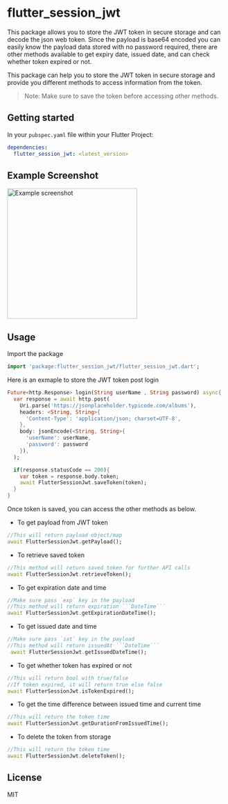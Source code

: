 <!--
This README describes the package. If you publish this package to pub.dev,
this README's contents appear on the landing page for your package.

For information about how to write a good package README, see the guide for
[writing package pages](https://dart.dev/guides/libraries/writing-package-pages).

For general information about developing packages, see the Dart guide for
[creating packages](https://dart.dev/guides/libraries/create-library-packages)
and the Flutter guide for
[developing packages and plugins](https://flutter.dev/developing-packages).
-->

# flutter_session_jwt

This package allows you to store the JWT token in secure storage and can decode the json web token. Since the payload is base64 encoded you can easily know the payload data stored with no password required, there are other methods available to get expiry date, issued date, and can check whether token expired or not.

This package can help you to store the JWT token in secure storage and provide you different methods to access information from the token.

> Note: Make sure to save the token before accessing other methods.

## Getting started

In your `pubspec.yaml` file within your Flutter Project:

```yaml
dependencies:
  flutter_session_jwt: <latest_version>
```

## Example Screenshot

<img src="https://user-images.githubusercontent.com/79859147/233702283-a7dc7592-ca45-49a1-952f-0d8e3efdc3dd.png" alt="Example screenshot" width="300">

## Usage

Import the package

```dart
import 'package:flutter_session_jwt/flutter_session_jwt.dart';
```

Here is an exmaple to store the JWT token post login

```dart
Future<http.Response> login(String userName , String password) async{
  var response = await http.post(
    Uri.parse('https://jsonplaceholder.typicode.com/albums'),
    headers: <String, String>{
      'Content-Type': 'application/json; charset=UTF-8',
    },
    body: jsonEncode(<String, String>{
      'userName': userName,
      'password': password
    }),
  );

  if(response.statusCode == 200){
    var token = response.body.token;
    await FlutterSessionJwt.saveToken(token);
  }
}
```

Once token is saved, you can access the other methods as below.

- To get payload from JWT token

```dart
//This will return payload object/map
await FlutterSessionJwt.getPayload();
```

- To retrieve saved token

```dart
//This method will return saved token for further API calls
await FlutterSessionJwt.retrieveToken();
```

- To get expiration date and time

```dart
//Make sure pass `exp` key in the payload
//This method will return expiration ```DateTime```
await FlutterSessionJwt.getExpirationDateTime();
```

- To get issued date and time

```dart
//Make sure pass `iat` key in the payload
//This method will return issuedAt ```DateTime```
 await FlutterSessionJwt.getIssuedDateTime();
```

- To get whether token has expired or not

```dart
//This will return bool with true/false
//If token expired, it will return true else false
await FlutterSessionJwt.isTokenExpired();
```

- To get the time difference between issued time and current time

```dart
//This will return the token time
await FlutterSessionJwt.getDurationFromIssuedTime();
```

- To delete the token from storage

```dart
//This will return the token time
await FlutterSessionJwt.deleteToken();
```

## License

MIT
